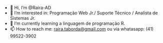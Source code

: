 - 👋 Hi, I’m @Raira-AD
- 👀 I’m interested in: Programação Web Jr./ Suporte Técnico / Analista de Sistemas Jr.
- 🌱 I’m currently learning a linguagem de programação R.
- 📫 How to reach me: raira.taborda@gmail.com ou via whatasapp: (41) 99522-3902


<!---
Raira-AD/Raira-AD is a ✨ special ✨ repository because its `README.md` (this file) appears on your GitHub profile.
You can click the Preview link to take a look at your changes.
--->
